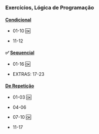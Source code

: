 ### Exercícios, Lógica de Programação

#### [Condicional](https://github.com/weschristi/TIPI-2.0/tree/main/logicaProgamacao/estrutCondicional)

- 01-10 🆗

- 11-12

#### ✅ [Sequencial](https://github.com/weschristi/TIPI-2.0/tree/main/logicaProgamacao/estrutSequencial)

- 01-16 🆗

- EXTRAS: 17-23


#### [De Repetição](https://github.com/weschristi/TIPI-2.0/tree/main/logicaProgamacao/estrutRepeticao)
- 01-03 🆗

- 04-06

- 07-10 🆗

- 11-17
